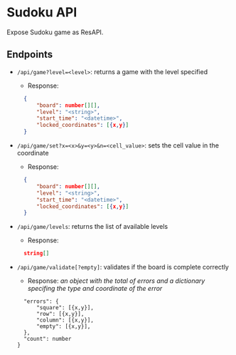 # Sudoku API

Expose Sudoku game as ResAPI.

## Endpoints

- `/api/game?level=<level>`: returns a game with the level specified

  - Response:

  ```json
    {
        "board": number[][],
        "level": "<string>",
        "start_time": "<datetime>",
        "locked_coordinates": [{x,y}]
    }
  ```

- `/api/game/set?x=<x>&y=<y>&n=<cell_value>`: sets the cell value in the coordinate

  - Response:

  ```json
    {
        "board": number[][],
        "level": "<string>",
        "start_time": "<datetime>",
        "locked_coordinates": [{x,y}]
    }
  ```

- `/api/game/levels`: returns the list of available levels

  - Response:

  ```json
    string[]
  ```

- `/api/game/validate[?empty]`: validates if the board is complete correctly

  - Response: _an object with the total of errors and a dictionary specifing the type and coordinate of the error_

  ```json{
    "errors": {
        "square": [{x,y}],
        "row": [{x,y}],
        "column": [{x,y}],
        "empty": [{x,y}],
    },
    "count": number
  }
  ```
